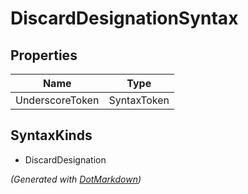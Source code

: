 # DiscardDesignationSyntax

## Properties

| Name            | Type        |
| --------------- | ----------- |
| UnderscoreToken | SyntaxToken |

## SyntaxKinds

* DiscardDesignation

*\(Generated with [DotMarkdown](http://github.com/JosefPihrt/DotMarkdown)\)*